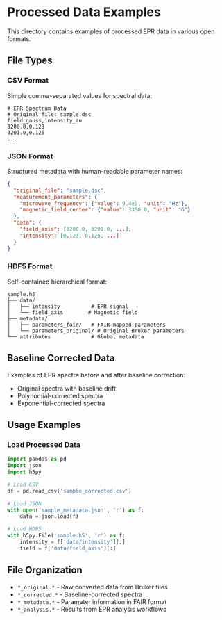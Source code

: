 # Processed Data Examples

This directory contains examples of processed EPR data in various open formats.

## File Types

### CSV Format
Simple comma-separated values for spectral data:
```csv
# EPR Spectrum Data
# Original file: sample.dsc
field_gauss,intensity_au
3200.0,0.123
3201.0,0.125
...
```

### JSON Format
Structured metadata with human-readable parameter names:
```json
{
  "original_file": "sample.dsc",
  "measurement_parameters": {
    "microwave_frequency": {"value": 9.4e9, "unit": "Hz"},
    "magnetic_field_center": {"value": 3350.0, "unit": "G"}
  },
  "data": {
    "field_axis": [3200.0, 3201.0, ...],
    "intensity": [0.123, 0.125, ...]
  }
}
```

### HDF5 Format
Self-contained hierarchical format:
```
sample.h5
├── data/
│   ├── intensity          # EPR signal
│   └── field_axis        # Magnetic field
├── metadata/
│   ├── parameters_fair/   # FAIR-mapped parameters
│   └── parameters_original/ # Original Bruker parameters
└── attributes             # Global metadata
```

## Baseline Corrected Data

Examples of EPR spectra before and after baseline correction:
- Original spectra with baseline drift
- Polynomial-corrected spectra
- Exponential-corrected spectra

## Usage Examples

### Load Processed Data
```python
import pandas as pd
import json
import h5py

# Load CSV
df = pd.read_csv('sample_corrected.csv')

# Load JSON
with open('sample_metadata.json', 'r') as f:
    data = json.load(f)

# Load HDF5
with h5py.File('sample.h5', 'r') as f:
    intensity = f['data/intensity'][:]
    field = f['data/field_axis'][:]
```

## File Organization

- `*_original.*` - Raw converted data from Bruker files
- `*_corrected.*` - Baseline-corrected spectra
- `*_metadata.*` - Parameter information in FAIR format
- `*_analysis.*` - Results from EPR analysis workflows
